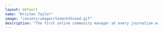 ```yaml
---
layout: default
name: "Kristen Taylor"
image: "/assets/images/team/kthread.gif"
description: "The first online community manager at every journalism outlet, basically"
---
```

